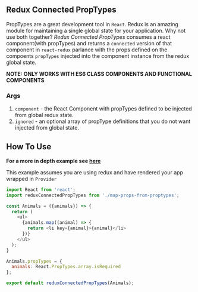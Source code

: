 ## Redux Connected PropTypes

PropTypes are a great development tool in `React`. Redux is an amazing module for maintaining a single global state for your application. Why not use both together? *Redux Connected PropTypes* consumes a react component(with propTypes) and returns a `connected` version of that component in `react-redux` parlance with the props defined on the compoents `propTypes` injected into the component instance from the redux global state.

**NOTE: ONLY WORKS WITH ES6 CLASS COMPONENTS AND FUNCTIONAL COMPONENTS**

### Args
1. `component` - the React Component with propTypes defined to be injected from global redux state.
2. `ignored` - an optional array of propType definitions that you do not want injected from global state. 

## How To Use
**For a more in depth example see <a href="https://github.com/conorhastings/redux-proptypes-connect">here</a>**

This example assumes you are using redux and have rendered your app wrapped in `Provider`

```js
import React from 'react';
import reduxConnectedPropTypes from './map-props-from-proptypes';

const Animals = ({animals}) => {
  return (
    <ul>
      {animals.map((animal) => {
        return <li key={animal}>{animal}</li>
      })}
    </ul>
  );
}

Animals.propTypes = {
  animals: React.PropTypes.array.isRequired
};

export default reduxConnectedPropTypes(Animals);
```

